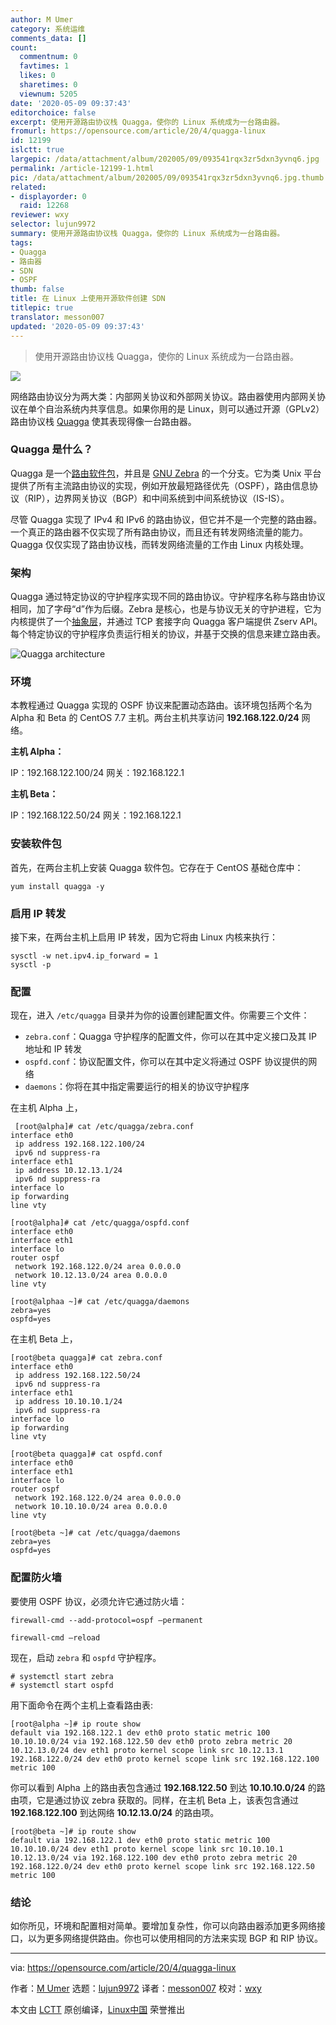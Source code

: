 ```yaml
---
author: M Umer
category: 系统运维
comments_data: []
count:
  commentnum: 0
  favtimes: 1
  likes: 0
  sharetimes: 0
  viewnum: 5205
date: '2020-05-09 09:37:43'
editorchoice: false
excerpt: 使用开源路由协议栈 Quagga，使你的 Linux 系统成为一台路由器。
fromurl: https://opensource.com/article/20/4/quagga-linux
id: 12199
islctt: true
largepic: /data/attachment/album/202005/09/093541rqx3zr5dxn3yvnq6.jpg
permalink: /article-12199-1.html
pic: /data/attachment/album/202005/09/093541rqx3zr5dxn3yvnq6.jpg.thumb.jpg
related:
- displayorder: 0
  raid: 12268
reviewer: wxy
selector: lujun9972
summary: 使用开源路由协议栈 Quagga，使你的 Linux 系统成为一台路由器。
tags:
- Quagga
- 路由器
- SDN
- OSPF
thumb: false
title: 在 Linux 上使用开源软件创建 SDN
titlepic: true
translator: messon007
updated: '2020-05-09 09:37:43'
---
```



> 
> 使用开源路由协议栈 Quagga，使你的 Linux 系统成为一台路由器。
> 
> 
> 


![](/data/attachment/album/202005/09/093541rqx3zr5dxn3yvnq6.jpg)


网络路由协议分为两大类：内部网关协议和外部网关协议。路由器使用内部网关协议在单个自治系统内共享信息。如果你用的是 Linux，则可以通过开源（GPLv2）路由协议栈 [Quagga](https://www.quagga.net/) 使其表现得像一台路由器。


### Quagga 是什么？


Quagga 是一个[路由软件包](https://en.wikipedia.org/wiki/Quagga_(software))，并且是 [GNU Zebra](https://www.gnu.org/software/zebra/) 的一个分支。它为类 Unix 平台提供了所有主流路由协议的实现，例如开放最短路径优先（OSPF），路由信息协议（RIP），边界网关协议（BGP）和中间系统到中间系统协议（IS-IS）。


尽管 Quagga 实现了 IPv4 和 IPv6 的路由协议，但它并不是一个完整的路由器。一个真正的路由器不仅实现了所有路由协议，而且还有转发网络流量的能力。 Quagga 仅仅实现了路由协议栈，而转发网络流量的工作由 Linux 内核处理。


### 架构


Quagga 通过特定协议的守护程序实现不同的路由协议。守护程序名称与路由协议相同，加了字母“d”作为后缀。Zebra 是核心，也是与协议无关的守护进程，它为内核提供了一个[抽象层](https://en.wikipedia.org/wiki/Abstraction_layer)，并通过 TCP 套接字向 Quagga 客户端提供 Zserv API。每个特定协议的守护程序负责运行相关的协议，并基于交换的信息来建立路由表。


![Quagga architecture](/data/attachment/album/202005/09/093747cpcrqrrzkvp5cke5.png "Quagga architecture")


### 环境


本教程通过 Quagga 实现的 OSPF 协议来配置动态路由。该环境包括两个名为 Alpha 和 Beta 的 CentOS 7.7 主机。两台主机共享访问 **192.168.122.0/24** 网络。


**主机 Alpha：**


IP：192.168.122.100/24 网关：192.168.122.1


**主机 Beta：**


IP：192.168.122.50/24 网关：192.168.122.1


### 安装软件包


首先，在两台主机上安装 Quagga 软件包。它存在于 CentOS 基础仓库中：



```
yum install quagga -y
```

### 启用 IP 转发


接下来，在两台主机上启用 IP 转发，因为它将由 Linux 内核来执行：



```
sysctl -w net.ipv4.ip_forward = 1
sysctl -p
```

### 配置


现在，进入 `/etc/quagga` 目录并为你的设置创建配置文件。你需要三个文件：


* `zebra.conf`：Quagga 守护程序的配置文件，你可以在其中定义接口及其 IP 地址和 IP 转发
* `ospfd.conf`：协议配置文件，你可以在其中定义将通过 OSPF 协议提供的网络
* `daemons`：你将在其中指定需要运行的相关的协议守护程序


在主机 Alpha 上，



```
 [root@alpha]# cat /etc/quagga/zebra.conf
interface eth0
 ip address 192.168.122.100/24
 ipv6 nd suppress-ra
interface eth1
 ip address 10.12.13.1/24
 ipv6 nd suppress-ra
interface lo
ip forwarding
line vty

[root@alpha]# cat /etc/quagga/ospfd.conf
interface eth0
interface eth1
interface lo
router ospf
 network 192.168.122.0/24 area 0.0.0.0
 network 10.12.13.0/24 area 0.0.0.0
line vty

[root@alphaa ~]# cat /etc/quagga/daemons
zebra=yes
ospfd=yes
```

在主机 Beta 上，



```
[root@beta quagga]# cat zebra.conf
interface eth0
 ip address 192.168.122.50/24
 ipv6 nd suppress-ra
interface eth1
 ip address 10.10.10.1/24
 ipv6 nd suppress-ra
interface lo
ip forwarding
line vty

[root@beta quagga]# cat ospfd.conf
interface eth0
interface eth1
interface lo
router ospf
 network 192.168.122.0/24 area 0.0.0.0
 network 10.10.10.0/24 area 0.0.0.0
line vty

[root@beta ~]# cat /etc/quagga/daemons
zebra=yes
ospfd=yes
```

### 配置防火墙


要使用 OSPF 协议，必须允许它通过防火墙：



```
firewall-cmd --add-protocol=ospf –permanent

firewall-cmd –reload
```

现在，启动 `zebra` 和 `ospfd` 守护程序。



```
# systemctl start zebra
# systemctl start ospfd
```

用下面命令在两个主机上查看路由表:



```
[root@alpha ~]# ip route show  
default via 192.168.122.1 dev eth0 proto static metric 100
10.10.10.0/24 via 192.168.122.50 dev eth0 proto zebra metric 20
10.12.13.0/24 dev eth1 proto kernel scope link src 10.12.13.1
192.168.122.0/24 dev eth0 proto kernel scope link src 192.168.122.100 metric 100
```

你可以看到 Alpha 上的路由表包含通过 **192.168.122.50** 到达 **10.10.10.0/24** 的路由项，它是通过协议 zebra 获取的。同样，在主机 Beta 上，该表包含通过 **192.168.122.100** 到达网络 **10.12.13.0/24** 的路由项。



```
[root@beta ~]# ip route show
default via 192.168.122.1 dev eth0 proto static metric 100
10.10.10.0/24 dev eth1 proto kernel scope link src 10.10.10.1
10.12.13.0/24 via 192.168.122.100 dev eth0 proto zebra metric 20
192.168.122.0/24 dev eth0 proto kernel scope link src 192.168.122.50 metric 100
```

### 结论


如你所见，环境和配置相对简单。要增加复杂性，你可以向路由器添加更多网络接口，以为更多网络提供路由。你也可以使用相同的方法来实现 BGP 和 RIP 协议。




---


via: <https://opensource.com/article/20/4/quagga-linux>


作者：[M Umer](https://opensource.com/users/noisybotnet) 选题：[lujun9972](https://github.com/lujun9972) 译者：[messon007](https://github.com/messon007) 校对：[wxy](https://github.com/wxy)


本文由 [LCTT](https://github.com/LCTT/TranslateProject) 原创编译，[Linux中国](https://linux.cn/) 荣誉推出